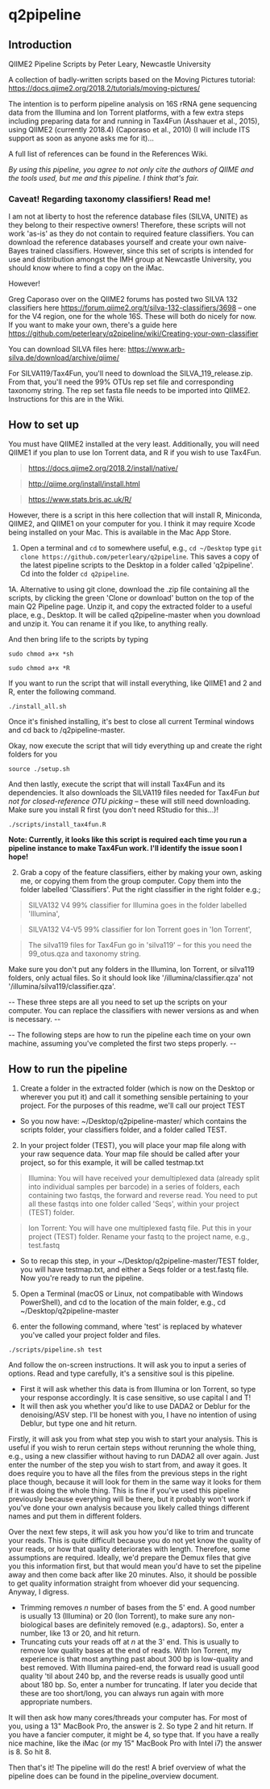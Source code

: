# q2pipeline
## Introduction 
QIIME2 Pipeline Scripts by Peter Leary, Newcastle University  

A collection of badly-written scripts based on the Moving Pictures tutorial: https://docs.qiime2.org/2018.2/tutorials/moving-pictures/ 

The intention is to perform pipeline analysis on 16S rRNA gene sequencing data from the Illumina and Ion Torrent platforms, with a few extra steps including preparing data for and running in Tax4Fun (Asshauer et al., 2015), using QIIME2 (currently 2018.4) (Caporaso et al., 2010) (I will include ITS support as soon as anyone asks me for it)... 

A full list of references can be found in the References Wiki. 

*By using this pipeline, you agree to not only cite the authors of QIIME and the tools used, but me and this pipeline. I think that's fair.*

### Caveat! Regarding taxonomy classifiers! Read me! 
I am not at liberty to host the reference database files (SILVA, UNITE) as they belong to their respective owners! Therefore, these scripts will not work 'as-is' as they do not contain to required feature classifiers. You can download the reference databases yourself and create your own naive-Bayes trained classifiers. However, since this set of scripts is intended for use and distribution amongst the IMH group at Newcastle University, you should know where to find a copy on the iMac. 

However! 

Greg Caporaso over on the QIIME2 forums has posted two SILVA 132 classifiers here https://forum.qiime2.org/t/silva-132-classifiers/3698 – one for the V4 region, one for the whole 16S. These will both do nicely for now. If you want to make your own, there's a guide here https://github.com/peterleary/q2pipeline/wiki/Creating-your-own-classifier

You can download SILVA files here: https://www.arb-silva.de/download/archive/qiime/ 

For SILVA119/Tax4Fun, you'll need to download the SILVA_119_release.zip. From that, you'll need the 99% OTUs rep set file and corresponding taxonomy string. The rep set fasta file needs to be imported into QIIME2. Instructions for this are in the Wiki. 

## How to set up 
You must have QIIME2 installed at the very least. Additionally, you will need QIIME1 if you plan to use Ion Torrent data, and R if you wish to use Tax4Fun.   
 
> https://docs.qiime2.org/2018.2/install/native/
   
> http://qiime.org/install/install.html
    
> https://www.stats.bris.ac.uk/R/ 

However, there is a script in this here collection that will install R, Miniconda, QIIME2, and QIIME1 on your computer for you. I think it may require Xcode being installed on your Mac. This is available in the Mac App Store. 

1. Open a terminal and `cd` to somewhere useful, e.g., `cd ~/Desktop` type `git clone https://github.com/peterleary/q2pipeline`. This saves a copy of the latest pipeline scripts to the Desktop in a folder called 'q2pipeline'. Cd into the folder `cd q2pipeline`. 

1A. Alternative to using git clone, download the .zip file containing all the scripts, by clicking the green 'Clone or download' button on the top of the main Q2 Pipeline page. Unzip it, and copy the extracted folder to a useful place, e.g., Desktop. It will be called q2pipeline-master when you download and unzip it. You can rename it if you like, to anything really. 

And then bring life to the scripts by typing 

`sudo chmod a+x *sh`
  
`sudo chmod a+x *R`

If you want to run the script that will install everything, like QIIME1 and 2 and R, enter the following command.

`./install_all.sh`

Once it's finished installing, it's best to close all current Terminal windows and cd back to /q2pipeline-master.

Okay, now execute the script that will tidy everything up and create the right folders for you 

`source ./setup.sh`
  
And then lastly, execute the script that will install Tax4Fun and its dependencies. It also downloads the SILVA119 files needed for Tax4Fun *but not for closed-reference OTU picking* – these will still need downloading. Make sure you install R first (you don't need RStudio for this...)!

`./scripts/install_tax4fun.R`

**Note: Currently, it looks like this script is required each time you run a pipeline instance to make Tax4Fun work. I'll identify the issue soon I hope!** 


2. Grab a copy of the feature classifiers, either by making your own, asking me, or copying them from the group computer. Copy them into the folder labelled 'Classifiers'. Put the right classifier in the right folder e.g.; 


> SILVA132 V4 99% classifier for Illumina goes in the folder labelled 'Illumina', 

> SILVA132 V4-V5 99% classifier for Ion Torrent goes in 'Ion Torrent', 

> The silva119 files for Tax4Fun go in 'silva119' – for this you need the 99_otus.qza and taxonomy string.


Make sure you don't put any folders in the Illumina, Ion Torrent, or silva119 folders, only actual files. So it should look like '/illumina/classifier.qza' not '/illumina/silva119/classifier.qza'. 
  
  -- These three steps are all you need to set up the scripts on your computer. You can replace the classifiers with newer versions as and when is necessary. -- 



  -- The following steps are how to run the pipeline each time on your own machine, assuming you've completed the first two steps properly. -- 

## How to run the pipeline 
1. Create a folder in the extracted folder (which is now on the Desktop or wherever you put it) and call it something sensible pertaining to your project. For the purposes of this readme, we'll call our project TEST
 - So you now have: ~/Desktop/q2pipeline-master/ which contains the scripts folder, your classifiers folder, and a folder called TEST. 
  
2. In your project folder (TEST), you will place your map file along with your raw sequence data. Your map file should be called after your project, so for this example, it will be called testmap.txt
 
> Illumina: You will have received your demultiplexed data (already split into individual samples per barcode) in a series of folders, each containing two fastqs, the forward and reverse read. You need to put all these fastqs into one folder called 'Seqs', within your project (TEST) folder. 
  
> Ion Torrent: You will have one multiplexed fastq file. Put this in your project (TEST) folder. Rename your fastq to the project name, e.g., test.fastq

  - So to recap this step, in your ~/Desktop/q2pipeline-master/TEST folder, you will have testmap.txt, and either a Seqs folder or a test.fastq file. Now you're ready to run the pipeline.

5. Open a Terminal (macOS or Linux, not compatibable with Windows PowerShell), and cd to the location of the main folder, e.g., cd ~/Desktop/q2pipeline-master

6. enter the following command, where 'test' is replaced by whatever you've called your project folder and files. 

`./scripts/pipeline.sh test`
  
And follow the on-screen instructions. It will ask you to input a series of options. Read and type carefully, it's a sensitive soul is this pipeline. 
  - First it will ask whether this data is from Illumina or Ion Torrent, so type your response accordingly. It is case sensitive, so use capital I and T!
  - It will then ask you whether you'd like to use DADA2 or Deblur for the denoising/ASV step. I'll be honest with you, I have no intention of using Deblur, but type one and hit return. 
  
  
Firstly, it will ask you from what step you wish to start your analysis. This is useful if you wish to rerun certain steps without rerunning the whole thing, e.g., using a new classifier without having to run DADA2 all over again. Just enter the number of the step you wish to start from, and away it goes. It does require you to have all the files from the previous steps in the right place though, because it will look for them in the same way it looks for them if it was doing the whole thing. This is fine if you've used this pipeline previously because everything will be there, but it probably won't work if you've done your own analysis because you likely called things different names and put them in different folders. 


Over the next few steps, it will ask you how you'd like to trim and truncate your reads. This is quite difficult because you do not yet know the quality of your reads, or how that quality deteriorates with length. Therefore, some assumptions are required. Ideally, we'd prepare the Demux files that give you this information first, but that would mean you'd have to set the pipeline away and then come back after like 20 minutes. Also, it should be possible to get quality information straight from whoever did your sequencing. Anyway, I digress. 
  - Trimming removes *n* number of bases from the 5' end. A good number is usually 13 (Illumina) or 20 (Ion Torrent), to make sure any non-biological bases are definitely removed (e.g., adaptors). So, enter a number, like 13 or 20, and hit return.
  - Truncating cuts your reads off at *n* at the 3' end. This is usually to remove low quality bases at the end of reads. With Ion Torrent, my experience is that most anything past about 300 bp is low-quality and best removed. With Illumina paired-end, the forward read is usuall good quality 'til about 240 bp, and the reverse reads is usually good until about 180 bp. So, enter a number for truncating. If later you decide that these are too short/long, you can always run again with more appropriate numbers. 
  
It will then ask how many cores/threads your computer has. For most of you, using a 13" MacBook Pro, the answer is 2. So type 2 and hit return. If you have a fancier computer, it might be 4, so type that. If you have a really nice machine, like the iMac (or my 15" MacBook Pro with Intel i7) the answer is 8. So hit 8. 

  
Then that's it! The pipeline will do the rest! A brief overview of what the pipeline does can be found in the pipeline_overview document.
